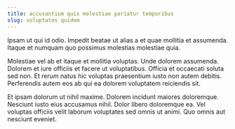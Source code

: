 ```yaml
---
title: accusantium quis molestiae pariatur temporibus
slug: voluptates quidem
---
```


Ipsam ut qui id odio. Impedit beatae ut alias a et quae mollitia et assumenda. Itaque et numquam quo possimus molestias molestiae quia.

Molestiae vel ab et itaque et mollitia voluptas. Unde dolorem assumenda. Dolorem et iure officiis et facere ut voluptatibus. Officia et occaecati soluta sed non. Et rerum natus hic voluptas praesentium iusto non autem debitis. Perferendis autem eos ab qui ea dolorem voluptatem reiciendis sit.

Et ipsam dolorum ut nihil maxime. Dolorem incidunt maiores doloremque. Nesciunt iusto eius accusamus nihil. Dolor libero doloremque ea. Vel voluptas officiis velit laborum voluptates sed omnis ut animi. Quo omnis aut nesciunt eveniet.
